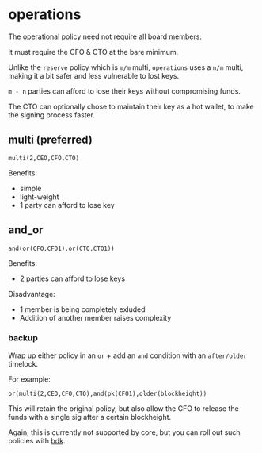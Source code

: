# operations

The operational policy need not require all board members. 

It must require the CFO & CTO at the bare minimum. 

Unlike the `reserve` policy which is `m/m` multi, `operations` uses a `n/m` multi, making it a bit safer and less vulnerable to lost keys.

`m - n` parties can afford to lose their keys without compromising funds.

The CTO can optionally chose to maintain their key as a hot wallet, to make the signing process faster.

## multi (preferred)
```
multi(2,CEO,CFO,CTO)
```

Benefits:
- simple
- light-weight
- 1 party can afford to lose key

## and_or
```
and(or(CFO,CFO1),or(CTO,CTO1))
```

Benefits:
- 2 parties can afford to lose keys

Disadvantage:
- 1 member is being completely exluded
- Addition of another member raises complexity 

### backup

Wrap up either policy in an `or` + add an `and` condition with an `after/older` timelock.

For example:

```
or(multi(2,CEO,CFO,CTO),and(pk(CFO1),older(blockheight))
```

This will retain the original policy, but also allow the CFO to release the funds with a single sig after a certain blockheight.

Again, this is currently not supported by core, but you can roll out such policies with [bdk](https://bitcoindevkit.org).
